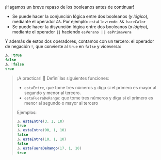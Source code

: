 ¡Hagamos un breve repaso de los booleanos antes de continuar!

* Se puede hacer la conjunción lógica entre dos booleanos (_y lógico_), mediante el operador `&&`. Por ejemplo: `estaLloviendo && haceCalor`
* Se puede hacer la disyunción lógica entre dos booleanos (_o lógico_), mediante el operador `||` haciendo `esVerano || esPrimavera`

Y además de estos dos operadores, contamos con un tercero: el operador de negación `!`, que convierte al `true` en `false` y viceversa:

```javascript
ム !true
false
ム !false
true
```

> ¡A practicar! :muscle: Definí las siguientes funciones:
>
> * `estaEntre`, que tome tres números y diga si el primero es mayor al segundo y menor al tercero.
> * `estaFueraDeRango`: que tome tres números y diga si el primero es menor al segundo o mayor al tercero
>
> Ejemplos:
>
> ```javascript
> ム estaEntre(3, 1, 10)
> true
> ム estaEntre(90, 1, 10)
> false
> ム estaEntre(10, 1, 10)
> false
> ム estaFueraDeRango(17, 1, 10)
> true
> ```
>